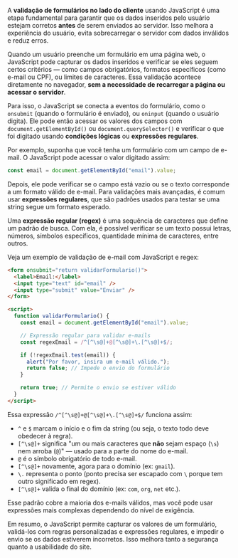 A **validação de formulários no lado do cliente** usando JavaScript é uma etapa fundamental para garantir que os dados inseridos pelo usuário estejam corretos **antes** de serem enviados ao servidor. Isso melhora a experiência do usuário, evita sobrecarregar o servidor com dados inválidos e reduz erros.

Quando um usuário preenche um formulário em uma página web, o JavaScript pode capturar os dados inseridos e verificar se eles seguem certos critérios — como campos obrigatórios, formatos específicos (como e-mail ou CPF), ou limites de caracteres. Essa validação acontece diretamente no navegador, **sem a necessidade de recarregar a página ou acessar o servidor**.

Para isso, o JavaScript se conecta a eventos do formulário, como o `onsubmit` (quando o formulário é enviado), ou `oninput` (quando o usuário digita). Ele pode então acessar os valores dos campos com `document.getElementById()` ou `document.querySelector()` e verificar o que foi digitado usando **condições lógicas** ou **expressões regulares**.

Por exemplo, suponha que você tenha um formulário com um campo de e-mail. O JavaScript pode acessar o valor digitado assim:

```javascript
const email = document.getElementById("email").value;
```

Depois, ele pode verificar se o campo está vazio ou se o texto corresponde a um formato válido de e-mail. Para validações mais avançadas, é comum usar **expressões regulares**, que são padrões usados para testar se uma string segue um formato esperado.

Uma **expressão regular (regex)** é uma sequência de caracteres que define um padrão de busca. Com ela, é possível verificar se um texto possui letras, números, símbolos específicos, quantidade mínima de caracteres, entre outros.

Veja um exemplo de validação de e-mail com JavaScript e regex:

```html
<form onsubmit="return validarFormulario()">
  <label>Email:</label>
  <input type="text" id="email" />
  <input type="submit" value="Enviar" />
</form>

<script>
  function validarFormulario() {
    const email = document.getElementById("email").value;

    // Expressão regular para validar e-mails
    const regexEmail = /^[^\s@]+@[^\s@]+\.[^\s@]+$/;

    if (!regexEmail.test(email)) {
      alert("Por favor, insira um e-mail válido.");
      return false; // Impede o envio do formulário
    }

    return true; // Permite o envio se estiver válido
  }
</script>
```

Essa expressão `/^[^\s@]+@[^\s@]+\.[^\s@]+$/` funciona assim:

* `^` e `$` marcam o início e o fim da string (ou seja, o texto todo deve obedecer à regra).
* `[^\s@]+` significa "um ou mais caracteres que **não** sejam espaço (`\s`) nem arroba (`@`)" — usado para a parte do nome do e-mail.
* `@` é o símbolo obrigatório de todo e-mail.
* `[^\s@]+` novamente, agora para o domínio (ex: `gmail`).
* `\.` representa o ponto (ponto precisa ser escapado com `\` porque tem outro significado em regex).
* `[^\s@]+` valida o final do domínio (ex: `com`, `org`, `net` etc.).

Esse padrão cobre a maioria dos e-mails válidos, mas você pode usar expressões mais complexas dependendo do nível de exigência.

Em resumo, o JavaScript permite capturar os valores de um formulário, validá-los com regras personalizadas e expressões regulares, e impedir o envio se os dados estiverem incorretos. Isso melhora tanto a segurança quanto a usabilidade do site.
